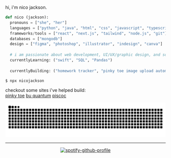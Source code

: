 hi, i'm nico jackson.

``` python
def nico (jackson):
  pronouns = ["she", "her"]
  languages = ["python", "java", "html", "css", "javascript", "typescript", "c"]
  frameworks/tools = ["react", "next.js", "tailwind", "node.js", "git"]
  databases = ["mongodb"]
  design = ["figma", "photoshop", "illustrator", "indesign", "canva"]
  
  # i am passionate about web development, UI/UX/graphic design, and software development
  currentlyLearning: ("swift", "SQL", "Pandas")

  currentlyBuilding: ("homework tracker", "pinky toe image upload automation", "bu quantum website")
```
```
$ npx nicojackson
```

checkout some sites i've helped build:
<br />
<a href="https://www.pinkytoepaper.com/">pinky toe</a>
<a href="https://buquantum.org/">bu quantum</a>
<a href="https://www.piscoc.pinkytoepaper.com/auth">piscoc</a>

<div align="center">

  ![Snake animation](https://github.com/nicolajack/nicolajack/blob/output/github-contribution-grid-snake.svg)

  ----
  [![spotify-github-profile](https://spotify-github-profile.kittinanx.com/api/view?uid=tacosockz&cover_image=true&theme=novatorem&show_offline=false&background_color=413535&interchange=true&bar_color=53b14f&bar_color_cover=true)](https://spotify-github-profile.kittinanx.com/api/view?uid=tacosockz&redirect=true)
</div>
